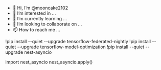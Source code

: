 - 👋 Hi, I’m @mooncake2102
- 👀 I’m interested in ...
- 🌱 I’m currently learning ...
- 💞️ I’m looking to collaborate on ...
- 📫 How to reach me ...

<!---
mooncake2102/mooncake2102 is a ✨ special ✨ repository because its `README.md` (this file) appears on your GitHub profile.
You can click the Preview link to take a look at your changes.
--->
!pip install --quiet --upgrade tensorflow-federated-nightly
!pip install --quiet --upgrade tensorflow-model-optimization
!pip install --quiet --upgrade nest-asyncio

import nest_asyncio
nest_asyncio.apply()
